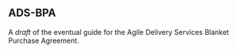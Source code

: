 ## ADS-BPA

A *draft* of the eventual guide for the Agile Delivery Services Blanket Purchase Agreement.